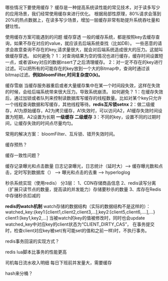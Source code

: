 哪些情况下要使用缓存？
缓存是一种提高系统读性能的常见技术，对于读多写少的应用场景，我们经常使用缓存来进行优化。
根据局部性原理，80%请求会落到20%的热点数据上，在读多写少场景，增加一层缓存非常有助提升系统吞吐量和健壮性。

使用缓存方案可能遇到的问题
缓存穿透
一般的缓存系统，都是按照key去缓存查询，如果不存在对应的value，就应该去后端系统查找（比如DB）。
一些恶意的请求会故意查询不存在的key,请求量很大，就会对后端系统造成很大的压力。这就叫做缓存穿透。
如何避免？
1：对查询结果为空的情况也进行缓存，缓存时间设置短一点，或者该key对应的数据insert了之后清理缓存。
2：对一定不存在的key进行过滤。可以把所有的可能存在的key放到一个大的Bitmap中，查询时通过该bitmap过滤。**例如bloomFilter,时间复杂度O(k)。**


缓存雪崩
当缓存服务器重启或者大量缓存集中在某一个时间段失效，这样在失效的时候，会给后端系统带来很大压力。导致系统崩溃。
如何避免？
1：在缓存失效后，通过加锁或者队列来控制读数据库写缓存的线程数量。比如对某个key只允许一个线程查询数据和写缓存，其他线程等待。**redis互斥锁setnx**
2：做二级缓存，A1为原始缓存，A2为拷贝缓存，A1失效时，可以访问A2，A1缓存失效时间设置为短期，A2设置为长期 **一级缓存 二级缓存**
3：不同的key，设置不同的过期时间，让缓存失效的时间点尽量均匀。

常用的解决方案：
bloomFilter、互斥锁、错开失效时间。

缓存预热？

缓存一致性问题？



缓存记录曝光和点击数量
日志记录曝光，日志统计（延时大）--> 缓存曝光数和点击，定时写到数据库（） --> 曝光和点击的去重 --> hyperloglog

秒杀系统实现（使用redis）
分3层：
1、CDN存储商品信息
2、redis读写分离（扩展只读节点的数量，提高读的并发能力）存储要秒杀的数量
3、库存在Redis中存储秒杀扣减的


**redis的watch机制** 
watch存储的数据结构（实际的数据结构不是这样的）：
watched_key:{key1:[client1,client2,client3,...],key2:[client5,client6,....],...}
client1:[key1,key2,...]
当被watch的key的值被修改时，同时也会update watched_key中对应key的client状态为“CLIENT_DIRTY_CAS”，
在事务提交时，检查client对应key被set(有可能set的值和之前一样)时，不执行事务。

redis事务回滚的实现方式？

redis lua脚本比事务的性能更高


司机每日流水收入明细
每日下班前并发量大，需要缓存

hash来分桶？





